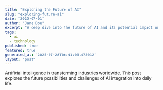 ```yaml
---
title: "Exploring the Future of AI"
slug: "exploring-future-ai"
date: "2025-07-01"
author: "Jane Doe"
excerpt: "A deep dive into the future of AI and its potential impact on various sectors."
tags:
  - ai
  - technology
published: true
featured: true
generated_at: "2025-07-28T06:41:05.473012"
layout: "post"
---
```


Artificial Intelligence is transforming industries worldwide. This post explores the future possibilities and challenges of AI integration into daily life.